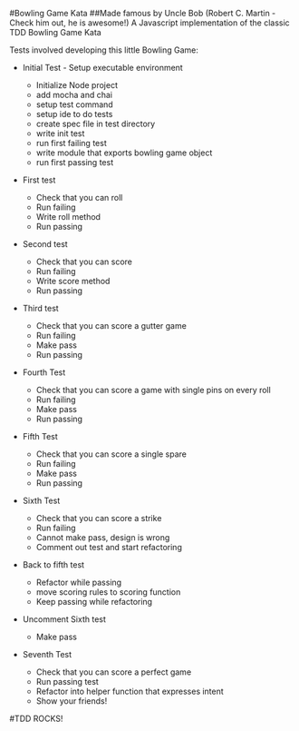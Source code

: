 #Bowling Game Kata
##Made famous by Uncle Bob (Robert C. Martin - Check him out, he is awesome!)
A Javascript implementation of the classic TDD Bowling Game Kata

Tests involved developing this little Bowling Game:
* Initial Test - Setup executable environment
  * Initialize Node project
  * add mocha and chai
  * setup test command
  * setup ide to do tests
  * create spec file in test directory
  * write init test
  * run first failing test
  * write module that exports bowling game object
  * run first passing test

* First test
  * Check that you can roll
  * Run failing
  * Write roll method
  * Run passing

* Second test
  * Check that you can score
  * Run failing
  * Write score method
  * Run passing

* Third test
  * Check that you can score a gutter game
  * Run failing
  * Make pass
  * Run passing

* Fourth Test
  * Check that you can score a game with single pins on every roll
  * Run failing
  * Make pass
  * Run passing

* Fifth Test
  * Check that you can score a single spare
  * Run failing
  * Make pass
  * Run passing

* Sixth Test
  * Check that you can score a strike
  * Run failing
  * Cannot make pass, design is wrong
  * Comment out test and start refactoring

* Back to fifth test
  * Refactor while passing
  * move scoring rules to scoring function
  * Keep passing while refactoring
* Uncomment Sixth test
  * Make pass

* Seventh Test
  * Check that you can score a perfect game
  * Run passing test
  * Refactor into helper function that expresses intent
  * Show your friends!

#TDD ROCKS!
